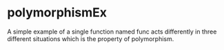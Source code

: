 # polymorphismEx

A simple example of a single function named func acts differently in three different situations which is the property of polymorphism.